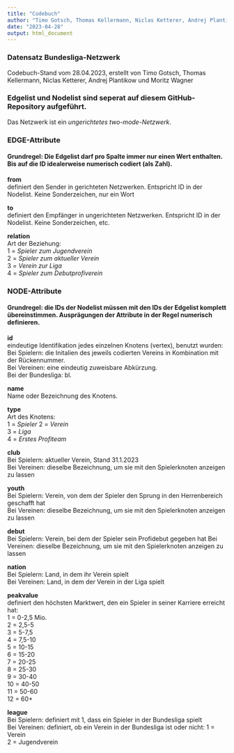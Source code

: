 ```yaml
---
title: "Codebuch"
author: "Timo Gotsch, Thomas Kellermann, Niclas Ketterer, Andrej Plantikow, Moritz Wagner"
date: "2023-04-28"
output: html_document
---
```


### Datensatz Bundesliga-Netzwerk

Codebuch-Stand vom 28.04.2023, erstellt von Timo Gotsch, Thomas Kellermann, Niclas Ketterer, Andrej Plantikow und Moritz Wagner


### Edgelist und Nodelist sind seperat auf diesem GitHub-Repository aufgeführt.

Das Netzwerk ist ein *ungerichtetes two-mode-Netzwerk*. 


### EDGE-Attribute
####	Grundregel: Die Edgelist darf pro Spalte immer nur einen Wert enthalten. Bis auf die ID idealerweise numerisch codiert (als Zahl).																								


**from**    
definiert den Sender in gerichteten Netzwerken. Entspricht ID in der Nodelist. Keine Sonderzeichen, nur ein Wort

**to**    
definiert den Empfänger in ungerichteten Netzwerken. Entspricht ID in der Nodelist. Keine Sonderzeichen, etc. 			

**relation**  
Art der Beziehung:    
1 = *Spieler zum Jugendverein*    
2 = *Spieler zum aktueller Verein*    
3 = *Verein zur Liga*   
4 = *Spieler zum Debutprofiverein*    



### NODE-Attribute  
#### Grundregel: die IDs der Nodelist müssen mit den IDs der Edgelist komplett übereinstimmen. Ausprägungen der Attribute in der Regel numerisch definieren.

**id**  
eindeutige Identifikation jedes einzelnen Knotens (vertex), benutzt wurden:   
Bei Spielern: die Initalien des jeweils codierten Vereins in Kombination mit der Rückennummer.    
Bei Vereinen: eine eindeutig zuweisbare Abkürzung.    
Bei der Bundesliga: bl.

**name**    
Name oder Bezeichnung des Knotens. 																								

**type**    
Art des Knotens:    
1 = *Spieler*
2 = *Verein*    
3 = *Liga*    
4 = *Erstes Profiteam*

**club**    
Bei Spielern: aktueller Verein, Stand 31.1.2023   
Bei Vereinen: dieselbe Bezeichnung, um sie mit den Spielerknoten anzeigen zu lassen

**youth**  
Bei Spielern: Verein, von dem der Spieler den Sprung in den Herrenbereich geschafft hat   
Bei Vereinen: dieselbe Bezeichnung, um sie mit den Spielerknoten anzeigen zu lassen

**debut**   
Bei Spielern: Verein, bei dem der Spieler sein Profidebut gegeben hat
Bei Vereinen: dieselbe Bezeichnung, um sie mit den Spielerknoten anzeigen zu lassen

**nation**    
Bei Spielern: Land, in dem ihr Verein spielt    
Bei Vereinen: Land, in dem der Verein in der Liga spielt

**peakvalue**   
definiert den höchsten Marktwert, den ein Spieler in seiner Karriere erreicht hat:    
1 = 0-2,5 Mio.    
2 = 2,5-5   
3 = 5-7,5   
4 = 7,5-10    
5 = 10-15   
6 = 15-20   
7 = 20-25   
8 = 25-30   
9 = 30-40   
10 = 40-50    
11 = 50-60    
12 = 60+    

**league**    
Bei Spielern: definiert mit 1, dass ein Spieler in der Bundesliga spielt    
Bei Vereinen: definiert, ob ein Verein in der Bundesliga ist oder nicht:
1 = Verein    
2 = Jugendverein

